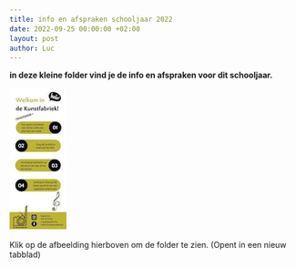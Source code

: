 ```yaml
---
title: info en afspraken schooljaar 2022
date: 2022-09-25 00:00:00 +02:00
layout: post
author: Luc
---
```


<p><strong>in deze kleine folder vind je de info en afspraken voor dit schooljaar.</strong></p>


<a href="/assets/img/DKF-info-afspraken-2022.pdf" target="_blank">
  <img src="/assets/img/DKF-info-afspraken-2022-THUMB.jpeg" alt="folder open lesweek">
<a/>

<p>Klik op de afbeelding hierboven om de folder te zien. (Opent in een nieuw tabblad)</p>
